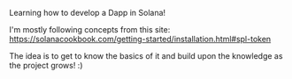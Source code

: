 Learning how to develop a Dapp in Solana!

I'm mostly following concepts from this site: https://solanacookbook.com/getting-started/installation.html#spl-token

The idea is to get to know the basics of it and build upon the knowledge as the project grows! :)

